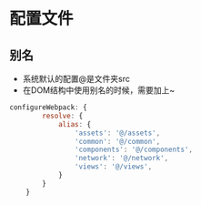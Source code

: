 # 配置文件

## 别名

* 系统默认的配置@是文件夹src
* 在DOM结构中使用别名的时候，需要加上~

```js
configureWebpack: {
        resolve: {
            alias: {
                'assets': '@/assets',
                'common': '@/common',
                'components': '@/components',
                'network': '@/network',
                'views': '@/views',
            }
        }
    }
```